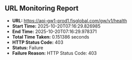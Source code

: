 ## URL Monitoring Report

- **URL:** https://api-gw1-prod1.fisglobal.com/gw/v1/health
- **Start Time:** 2025-10-20T07:16:29.826985
- **End Time:** 2025-10-20T07:16:29.978371
- **Total Time Taken:** 0.151386 seconds
- **HTTP Status Code:** 403
- **Status:** Failure
- **Failure Reason:** HTTP Status Code: 403
